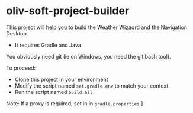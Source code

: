 # oliv-soft-project-builder
This project will help you to build the Weather Wizaqrd and the Navigation Desktop.
- It requires Gradle and Java

You obviously need git (ie on Windows, you need the git bash tool).

To proceed:

- Clone this project in your environment
- Modify the script named `set.gradle.env` to match your context
- Run the script named `build.all`

Note: If a proxy is required, set in in `gradle.properties`.]
